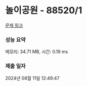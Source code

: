 # 놀이공원 - 88520/1 

[문제 링크](https://level.goorm.io/exam/88520/%EB%86%80%EC%9D%B4%EA%B3%B5%EC%9B%90/quiz/1) 

### 성능 요약

메모리: 34.71 MB, 시간: 0.19 ms

### 제출 일자

2024년 08월 11일 12:49:47

